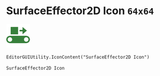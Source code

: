 # SurfaceEffector2D Icon `64x64`
<img src="/img/SurfaceEffector2D%20Icon.png" width=64 height=64>

``` CSharp
EditorGUIUtility.IconContent("SurfaceEffector2D Icon")
```
```
SurfaceEffector2D Icon
```
